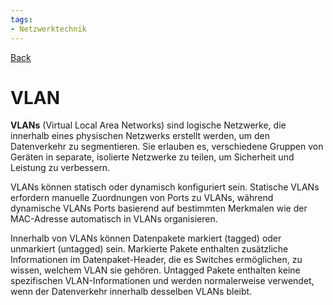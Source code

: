 ```yaml
---
tags:
- Netzwerktechnik
---
```

[Back](Uebersicht%20der%20Netzwerktechnik%20Themen.md)
# VLAN
**VLANs** (Virtual Local Area Networks) sind logische Netzwerke, die innerhalb eines physischen Netzwerks erstellt werden, um den Datenverkehr zu segmentieren. Sie erlauben es, verschiedene Gruppen von Geräten in separate, isolierte Netzwerke zu teilen, um Sicherheit und Leistung zu verbessern.

VLANs können statisch oder dynamisch konfiguriert sein. Statische VLANs erfordern manuelle Zuordnungen von Ports zu VLANs, während dynamische VLANs Ports basierend auf bestimmten Merkmalen wie der MAC-Adresse automatisch in VLANs organisieren.

Innerhalb von VLANs können Datenpakete markiert (tagged) oder unmarkiert (untagged) sein. Markierte Pakete enthalten zusätzliche Informationen im Datenpaket-Header, die es Switches ermöglichen, zu wissen, welchem VLAN sie gehören. Untagged Pakete enthalten keine spezifischen VLAN-Informationen und werden normalerweise verwendet, wenn der Datenverkehr innerhalb desselben VLANs bleibt.